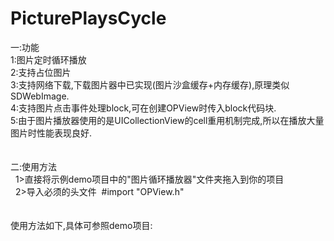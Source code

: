 # PicturePlaysCycle<br />
一:功能<br />
1:图片定时循环播放<br />
2:支持占位图片<br />
3:支持网络下载,下载图片器中已实现(图片沙盒缓存+内存缓存),原理类似SDWebImage.<br />
4:支持图片点击事件处理block,可在创建OPView时传入block代码块.<br />
5:由于图片播放器使用的是UICollectionView的cell重用机制完成,所以在播放大量图片时性能表现良好.<br />
<br />
<br />
二:使用方法<br />
&nbsp; 1&gt;直接将示例demo项目中的&quot;图片循环播放器&quot;文件夹拖入到你的项目<br />
&nbsp; 2&gt;导入必须的头文件 &nbsp;#import &quot;OPView.h&quot;<br />
<br />
<br />
使用方法如下,具体可参照demo项目:<br />

